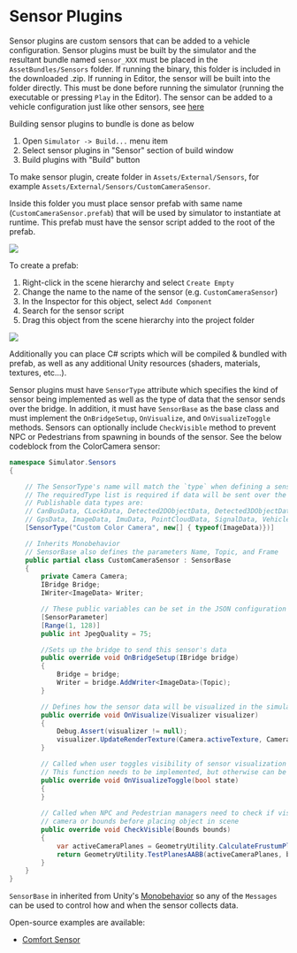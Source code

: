 # <a name="top"></a>Sensor Plugins

Sensor plugins are custom sensors that can be added to a vehicle configuration. Sensor plugins
must be built by the simulator and the resultant bundle named `sensor_XXX` must be placed in
the `AssetBundles/Sensors` folder. If running the binary, this folder is included in the downloaded .zip. 
If running in Editor, the sensor will be built into the folder directly.
This must be done before running the simulator (running the executable or pressing `Play` in the Editor).
The sensor can be added to a vehicle configuration just like other sensors, see [here](vehicles-tab.md#how-to-change-the-configuration-of-a-vehicle)

Building sensor plugins to bundle is done as below   
1. Open `Simulator -> Build...` menu item   
2. Select sensor plugins in "Sensor" section of build window   
3. Build plugins with "Build" button  

To make sensor plugin, create folder in `Assets/External/Sensors`, for example `Assets/External/Sensors/CustomCameraSensor`.

Inside this folder you must place sensor prefab with same name (`CustomCameraSensor.prefab`) that
will be used by simulator to instantiate at runtime. This prefab must have the sensor script added to the root of the prefab.

[![](images/sensor-prefab.png)](images/full_size_images/sensor-prefab.png)

To create a prefab:

1. Right-click in the scene hierarchy and select `Create Empty`
2. Change the name to the name of the sensor (e.g. `CustomCameraSensor`)
3. In the Inspector for this object, select `Add Component`
4. Search for the sensor script
5. Drag this object from the scene hierarchy into the project folder

[![](images/create-sensor-prefab.png)](images/full_size_images/create-sensor-prefab.png)

Additionally you can place C# scripts which will be compiled & bundled with prefab, as well as any additional Unity resources (shaders, materials,
textures, etc...).

Sensor plugins must have `SensorType` attribute which specifies the kind of sensor being
implemented as well as the type of data that the sensor sends over the bridge. In addition,
it must have `SensorBase` as the base class and must implement the `OnBridgeSetup`, `OnVisualize`,
and `OnVisualizeToggle` methods. Sensors can optionally include `CheckVisible` method to prevent NPC or Pedestrians from spawning in bounds of the sensor.  See the below codeblock from the ColorCamera sensor:

```C#
namespace Simulator.Sensors
{

    // The SensorType's name will match the `type` when defining a sensor in the JSON configuration of a vehicle
    // The requiredType list is required if data will be sent over the bridge. It can otherwise be empty.
    // Publishable data types are:
    // CanBusData, CLockData, Detected2DObjectData, Detected3DObjectData, DetectedRadarObjectData,
    // GpsData, ImageData, ImuData, PointCloudData, SignalData, VehicleControlData
    [SensorType("Custom Color Camera", new[] { typeof(ImageData)})]

    // Inherits Monobehavior
    // SensorBase also defines the parameters Name, Topic, and Frame
    public partial class CustomCameraSensor : SensorBase 
    {
        private Camera Camera;
        IBridge Bridge;
        IWriter<ImageData> Writer;

        // These public variables can be set in the JSON configuration
        [SensorParameter] 
        [Range(1, 128)]
        public int JpegQuality = 75;

        //Sets up the bridge to send this sensor's data
        public override void OnBridgeSetup(IBridge bridge) 
        {
            Bridge = bridge;
            Writer = bridge.AddWriter<ImageData>(Topic);
        }

        // Defines how the sensor data will be visualized in the simulator
        public override void OnVisualize(Visualizer visualizer) 
        {
            Debug.Assert(visualizer != null);
            visualizer.UpdateRenderTexture(Camera.activeTexture, Camera.aspect);
        }

        // Called when user toggles visibility of sensor visualization
        // This function needs to be implemented, but otherwise can be empty
        public override void OnVisualizeToggle(bool state) 
        {
        }
        
        // Called when NPC and Pedestrian managers need to check if visible by sensor
        // camera or bounds before placing object in scene
        public override void CheckVisible(Bounds bounds)
        {
            var activeCameraPlanes = GeometryUtility.CalculateFrustumPlanes(Camera);
            return GeometryUtility.TestPlanesAABB(activeCameraPlanes, bounds);
        }
    }
}
```

`SensorBase` in inherited from Unity's [Monobehavior](https://docs.unity3d.com/ScriptReference/MonoBehaviour.html) so any of the `Messages` can be used to control how and when the sensor collects data.

Open-source examples are available:

- [Comfort Sensor](https://github.com/lgsvl/ComfortSensor)
